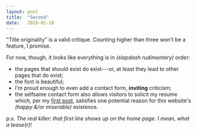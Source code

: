 ```yaml
---
layout: post
title:  "Second"
date:   2016-01-18
---
```

"Title originality" is a valid critique. Counting higher than three won't be a feature, I promise.

For now, though, it looks like everything is in _(slapdash rudimentary)_ order:

* the pages that should exist do exist---or, at least they lead to other pages that do exist;
* the font is beautiful;
* I'm proud enough to even add a contact form, **inviting** criticism;
* the selfsame contact form also allows visitors to solicit my resume which, per my [first post](/2016/01/13/first.html), satisfies one    potential reason for this website's _(happy &/or miserable)_ existence.

_p.s. The real killer: that first line shows up on the home page. I mean, what a tease(r)!_
